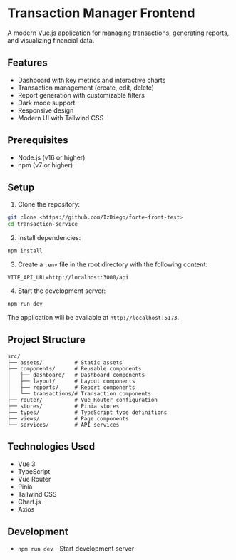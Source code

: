 # Transaction Manager Frontend

A modern Vue.js application for managing transactions, generating reports, and visualizing financial data.

## Features

- Dashboard with key metrics and interactive charts
- Transaction management (create, edit, delete)
- Report generation with customizable filters
- Dark mode support
- Responsive design
- Modern UI with Tailwind CSS

## Prerequisites

- Node.js (v16 or higher)
- npm (v7 or higher)

## Setup

1. Clone the repository:
```bash
git clone <https://github.com/IzDiego/forte-front-test>
cd transaction-service
```

2. Install dependencies:
```bash
npm install
```

3. Create a `.env` file in the root directory with the following content:
```
VITE_API_URL=http://localhost:3000/api
```

4. Start the development server:
```bash
npm run dev
```

The application will be available at `http://localhost:5173`.

## Project Structure

```
src/
├── assets/          # Static assets
├── components/      # Reusable components
│   ├── dashboard/   # Dashboard components
│   ├── layout/      # Layout components
│   ├── reports/     # Report components
│   └── transactions/# Transaction components
├── router/          # Vue Router configuration
├── stores/          # Pinia stores
├── types/           # TypeScript type definitions
├── views/           # Page components
└── services/        # API services
```

## Technologies Used

- Vue 3
- TypeScript
- Vue Router
- Pinia
- Tailwind CSS
- Chart.js
- Axios

## Development

- `npm run dev` - Start development server